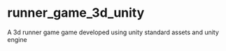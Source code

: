 # runner_game_3d_unity
A 3d runner game game developed using unity standard assets and unity engine

